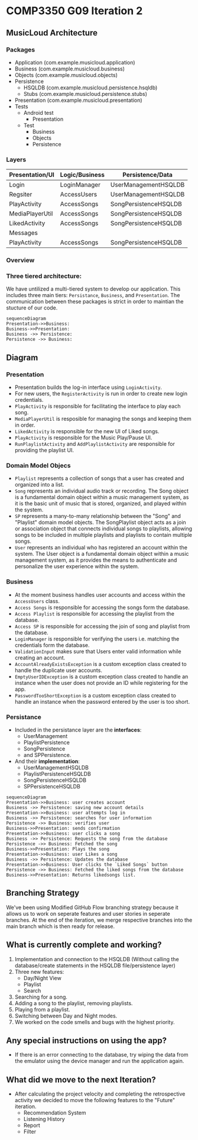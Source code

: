 # COMP3350 G09 Iteration 2
## MusicLoud Architecture

### Packages
* Application (com.example.musicloud.application)
* Business (com.example.musicloud.business)
* Objects (com.example.musicloud.objects)
* Persistence
    * HSQLDB (com.example.musicloud.persistence.hsqldb)
    * Stubs (com.example.musicloud.persistence.stubs)
* Presentation (com.example.musicloud.presentation)
* Tests
    * Android test
        * Presentation
    * Test
        * Business
        * Objects
        * Persistence

### Layers
| Presentation/UI | Logic/Business | Persistence/Data     |
|-----------------|----------------|----------------------|
| Login           | LoginManager   | UserManagementHSQLDB |
| Regsiter        | AccessUsers    | UserManagementHSQLDB |
| PlayActivity    | AccessSongs    | SongPersistenceHSQLDB|
| MediaPlayerUtil | AccessSongs    | SongPersistenceHSQLDB|
| LikedActivity   | AccessSongs    | SongPersistenceHSQLDB|
| Messages        |                |                      |
| PlayActivity    | AccessSongs    | SongPersistenceHSQLDB|

### Overview
### Three tiered architecture:

We have untilized a multi-tiered system to develop our application. This includes three main tiers: `Persistance`, `Business`, and `Presentation`. The communication between these packages is strict in order to maintian the stucture of our code. 

```mermaid
sequenceDiagram
Presentation->>Business: 
Business->>Presentation: 
Business ->> Persistence: 
Persistence ->> Business: 
```
## Diagram

### Presentation
- Presentation builds the log-in interface using `LoginActivity`. 
- For new users, the `RegisterActivity` is run in order to create new login credentials. 
- `PlayActivity` is responsible for facilitating the interface to play each song. 
- `MediaPlayerUtil` is resposible for managing the songs and keeping them in order. 
- `LikedActivity` is responsible for the new UI of Liked songs.
- `PlayActivity` is responsible for the Music Play/Pause UI.
- `RunPlaylistActivity` and `AddPlaylistActivity` are responsible for providing the playlist UI.

### Domain Model Objecs

- `Playlist` represents a collection of songs that a user has created and organized into a list.
- `Song` represents an individual audio track or recording. The Song object is a fundamental domain object within a music management system, as it is the basic unit of music that is stored, organized, and played within the system.
- `SP` represents a many-to-many relationship between the "Song" and "Playlist" domain model objects. The SongPlaylist object acts as a join or association object that connects individual songs to playlists, allowing songs to be included in multiple playlists and playlists to contain multiple songs.
- `User` represents an individual who has registered an account within the system. The User object is a fundamental domain object within a music management system, as it provides the means to authenticate and personalize the user experience within the system.

### Business
- At the moment business handles user accounts and access within the `AccessUsers` class.
- `Access Songs` is responsible for accessing the songs form the database.
- `Access Playlist` is responsible for accessing the playlist from the database.
- `Access SP` is responsible for accessing the join of song and playlist from the database.
- `LoginManager` is responsible for verifying the users i.e. matching the credentials form the database.
- `ValidationInput` makes sure that Users enter valid information while creating an account.
- `AccountAlreadyExistsException` is a custom exception class created to handle the duplicate user accounts.
- `EmptyUserIDException` is a custom exception class created to handle an instance when the user does not provide an ID while registering for the app.
- `PasswordTooShortException` is a custom exception class created to handle an instance when the password entered by the user is too short.

### Persistance

- Included in the persistance layer are the **interfaces**:
    - UserManagement
    - PlaylistPersistence
    - SongPersistence
    - and SPPersistence.
- And their **implementation**:
    - UserManagementHSQLDB
    - PlaylistPersistenceHSQLDB
    - SongPersistenceHSQLDB
    - SPPersistenceHSQLDB
    
```mermaid
sequenceDiagram
Presentation->>Business: user creates account
Business ->> Persistence: saving new account details
Presentation->>Business: user attempts log in
Business ->> Persistence: searches for user information
Persistence ->> Business: verifies user
Business->>Presentation: sends confirmation
Presentation->>Business: user clicks a song
Business ->> Persistence: Requests the song from the database
Persistence ->> Business: Fetched the song 
Business->>Presentation: Plays the song
Presentation->>Business: user Likes a song
Business ->> Persistence: Updates the database 
Presentation->>Business: User clicks the `Liked Songs` button
Persistence ->> Business: Fetched the liked songs from the database
Business->>Presentation: Returns likedsongs list.
```

## Branching Strategy
We've been using Modified GitHub Flow branching strategy because it allows us to work on seperate features and user stories in seperate branches. At the end of the iteration, we merge respective branches into the main branch which is then ready for release.

## What is currently complete and working?
1. Implementation and connection to the HSQLDB (Without calling the database/create statements in the HSQLDB file/persistence layer)
2. Three new features: 
    - Day/Night View
    - Playlist
    - Search
3. Searching for a song.
4. Adding a song to the playlist, removing playlists.
5. Playing from a playlist.
6. Switching between Day and Night modes.
7. We worked on the code smells and bugs with the highest priority.

## Any special instructions on using the app?
- If there is an error connecting to the database, try wiping the data from the emulator using the device manager and run the application again.


## What did we move to the next Iteration?
- After calculating the project velocity and completing the retrospective activity we decided to move the following features to the "Future" iteration. 
    - Recommendation System
    - Listening History
    - Report 
    - Filter

